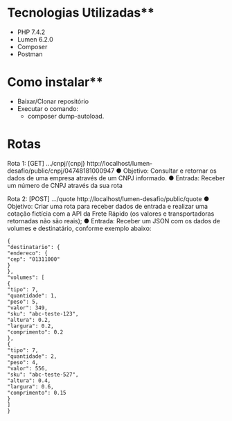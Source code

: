 # Tecnologias Utilizadas\*\*

-   PHP 7.4.2
-   Lumen 6.2.0
-   Composer
-   Postman

# Como instalar\*\*

-   Baixar/Clonar repositório
-   Executar o comando:
    -   composer dump-autoload.

# Rotas

Rota 1: [GET] .../cnpj/{cnpj}
http://localhost/lumen-desafio/public/cnpj/04748181000947
● Objetivo: Consultar e retornar os dados de uma empresa através de um CNPJ informado.
● Entrada: Receber um número de CNPJ através da sua rota

Rota 2: [POST] .../quote
http://localhost/lumen-desafio/public/quote
● Objetivo: Criar uma rota para receber dados de entrada e realizar uma cotação fictícia
com a API da Frete Rápido (os valores e transportadoras retornadas não são reais);
● Entrada: Receber um JSON com os dados de volumes e destinatário, conforme exemplo
abaixo:

```
{
"destinatario": {
"endereco": {
"cep": "01311000"
}
},
"volumes": [
{
"tipo": 7,
"quantidade": 1,
"peso": 5,
"valor": 349,
"sku": "abc-teste-123",
"altura": 0.2,
"largura": 0.2,
"comprimento": 0.2
},
{
"tipo": 7,
"quantidade": 2,
"peso": 4,
"valor": 556,
"sku": "abc-teste-527",
"altura": 0.4,
"largura": 0.6,
"comprimento": 0.15
}
]
}
```
